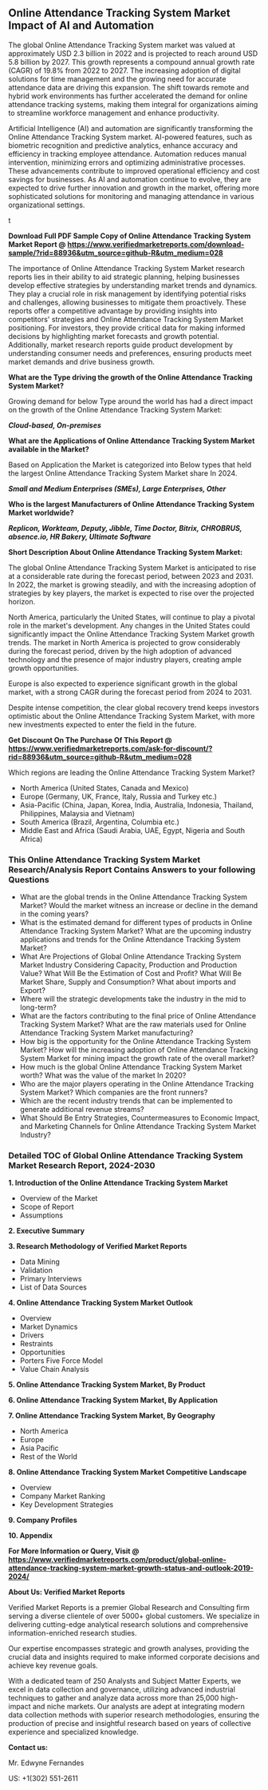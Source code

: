 <h2>Online Attendance Tracking System Market Impact of AI and Automation</h2><p>The global Online Attendance Tracking System market was valued at approximately USD 2.3 billion in 2022 and is projected to reach around USD 5.8 billion by 2027. This growth represents a compound annual growth rate (CAGR) of 19.8% from 2022 to 2027. The increasing adoption of digital solutions for time management and the growing need for accurate attendance data are driving this expansion. The shift towards remote and hybrid work environments has further accelerated the demand for online attendance tracking systems, making them integral for organizations aiming to streamline workforce management and enhance productivity.</p><p>Artificial Intelligence (AI) and automation are significantly transforming the Online Attendance Tracking System market. AI-powered features, such as biometric recognition and predictive analytics, enhance accuracy and efficiency in tracking employee attendance. Automation reduces manual intervention, minimizing errors and optimizing administrative processes. These advancements contribute to improved operational efficiency and cost savings for businesses. As AI and automation continue to evolve, they are expected to drive further innovation and growth in the market, offering more sophisticated solutions for monitoring and managing attendance in various organizational settings.</p>t</p><p id="" class=""><strong>Download Full PDF Sample Copy of Online Attendance Tracking System Market Report @ <a href="https://www.verifiedmarketreports.com/download-sample/?rid=88936&utm_source=github-R&utm_medium=028" target="_blank">https://www.verifiedmarketreports.com/download-sample/?rid=88936&utm_source=github-R&utm_medium=028</a></strong></p><p>The importance of&nbsp;Online Attendance Tracking System Market research reports lies in their ability to aid strategic planning, helping businesses develop effective strategies by understanding market trends and dynamics. They play a crucial role in risk management by identifying potential risks and challenges, allowing businesses to mitigate them proactively. These reports offer a competitive advantage by providing insights into competitors' strategies and Online Attendance Tracking System Market positioning. For investors, they provide critical data for making informed decisions by highlighting market forecasts and growth potential. Additionally, market research reports guide product development by understanding consumer needs and preferences, ensuring products meet market demands and drive business growth.</p><p><strong>What are the&nbsp;Type driving the growth of the Online Attendance Tracking System Market?</strong></p><p id="" class="">Growing demand for below Type around the world has had a direct impact on the growth of the Online Attendance Tracking System Market:</p><em><strong>Cloud-based, On-premises</strong></em></p><strong>What are the&nbsp;Applications&nbsp;of Online Attendance Tracking System Market available in the Market?</strong></p><p id="" class="">Based on Application the Market is categorized into Below types that held the largest Online Attendance Tracking System Market share In 2024.</p><em><strong>Small and Medium Enterprises (SMEs), Large Enterprises, Other</strong></em></p><strong>Who is the largest Manufacturers of Online Attendance Tracking System Market worldwide?</strong></p><p><em><strong>Replicon, Workteam, Deputy, Jibble, Time Doctor, Bitrix, CHROBRUS, absence.io, HR Bakery, Ultimate Software</strong></em></p><p id="" class=""><strong>Short Description About Online Attendance Tracking System Market:</strong></p><p>The global Online Attendance Tracking System Market is anticipated to rise at a considerable rate during the forecast period, between 2023 and 2031. In 2022, the market is growing steadily, and with the increasing adoption of strategies by key players, the market is expected to rise over the projected horizon.</p><p>North America, particularly the United States, will continue to play a pivotal role in the market's development. Any changes in the United States could significantly impact the Online Attendance Tracking System Market growth trends. The market in North America is projected to grow considerably during the forecast period, driven by the high adoption of advanced technology and the presence of major industry players, creating ample growth opportunities.</p><p>Europe is also expected to experience significant growth in the global market, with a strong CAGR during the forecast period from 2024 to 2031.</p><p>Despite intense competition, the clear global recovery trend keeps investors optimistic about the Online Attendance Tracking System Market, with more new investments expected to enter the field in the future.</p><p id="" class=""><strong>Get Discount On The Purchase Of This Report @ <a href="https://www.verifiedmarketreports.com/ask-for-discount/?rid=88936&utm_source=github-R&utm_medium=028" target="_blank">https://www.verifiedmarketreports.com/ask-for-discount/?rid=88936&utm_source=github-R&utm_medium=028</a></strong></p>Which regions are leading the Online Attendance Tracking System Market?</p><ul><li>North America (United States, Canada and Mexico)</li><li>Europe (Germany, UK, France, Italy, Russia and Turkey etc.)</li><li>Asia-Pacific (China, Japan, Korea, India, Australia, Indonesia, Thailand, Philippines, Malaysia and Vietnam)</li><li>South America (Brazil, Argentina, Columbia etc.)</li><li>Middle East and Africa (Saudi Arabia, UAE, Egypt, Nigeria and South Africa)</li></ul><h3 id="" class="">This Online Attendance Tracking System Market Research/Analysis Report Contains Answers to your following Questions</h3><ul><li>What are the global trends in the Online Attendance Tracking System Market? Would the market witness an increase or decline in the demand in the coming years?</li><li>What is the estimated demand for different types of products in Online Attendance Tracking System Market? What are the upcoming industry applications and trends for the Online Attendance Tracking System Market?</li><li>What Are Projections of Global Online Attendance Tracking System Market Industry Considering Capacity, Production and Production Value? What Will Be the Estimation of Cost and Profit? What Will Be Market Share, Supply and Consumption? What about imports and Export?</li><li>Where will the strategic developments take the industry in the mid to long-term?</li><li>What are the factors contributing to the final price of Online Attendance Tracking System Market? What are the raw materials used for Online Attendance Tracking System Market manufacturing?</li><li>How big is the opportunity for the Online Attendance Tracking System Market? How will the increasing adoption of Online Attendance Tracking System Market for mining impact the growth rate of the overall market?</li><li>How much is the global Online Attendance Tracking System Market worth? What was the value of the market In 2020?</li><li>Who are the major players operating in the Online Attendance Tracking System Market? Which companies are the front runners?</li><li>Which are the recent industry trends that can be implemented to generate additional revenue streams?</li><li>What Should Be Entry Strategies, Countermeasures to Economic Impact, and Marketing Channels for Online Attendance Tracking System Market Industry?</li></ul><h3 id="" class="">Detailed TOC of Global Online Attendance Tracking System Market Research Report, 2024-2030</h3><p id="" class=""><strong>1. Introduction of the Online Attendance Tracking System Market</strong></p><ul><li>Overview of the Market</li><li>Scope of Report</li><li>Assumptions</li></ul><p id="" class=""><strong>2. Executive Summary</strong></p><p id="" class=""><strong>3. Research Methodology of Verified Market Reports</strong></p><ul><li>Data Mining</li><li>Validation</li><li>Primary Interviews</li><li>List of Data Sources</li></ul><p id="" class=""><strong>4. Online Attendance Tracking System Market Outlook</strong></p><ul><li>Overview</li><li>Market Dynamics</li><li>Drivers</li><li>Restraints</li><li>Opportunities</li><li>Porters Five Force Model</li><li>Value Chain Analysis</li></ul><p id="" class=""><strong>5. Online Attendance Tracking System Market, By Product</strong></p><p id="" class=""><strong>6. Online Attendance Tracking System Market, By Application</strong></p><p id="" class=""><strong>7. Online Attendance Tracking System Market, By Geography</strong></p><ul><li>North America</li><li>Europe</li><li>Asia Pacific</li><li>Rest of the World</li></ul><p id="" class=""><strong>8. Online Attendance Tracking System Market Competitive Landscape</strong></p><ul><li>Overview</li><li>Company Market Ranking</li><li>Key Development Strategies</li></ul><p id="" class=""><strong>9. Company Profiles</strong></p><p id="" class=""><strong>10. Appendix</strong></p><p id="" class=""><strong>For More Information or Query, Visit @ <a href="https://www.verifiedmarketreports.com/product/global-online-attendance-tracking-system-market-growth-status-and-outlook-2019-2024/" target="_blank">https://www.verifiedmarketreports.com/product/global-online-attendance-tracking-system-market-growth-status-and-outlook-2019-2024/</a></strong></p><p id="" class=""><strong>About Us: Verified Market Reports</strong></p><p id="" class="">Verified Market Reports is a premier Global Research and Consulting firm serving a diverse clientele of over 5000+ global customers. We specialize in delivering cutting-edge analytical research solutions and comprehensive information-enriched research studies.</p><p id="" class="">Our expertise encompasses strategic and growth analyses, providing the crucial data and insights required to make informed corporate decisions and achieve key revenue goals.</p><p id="" class="">With a dedicated team of 250 Analysts and Subject Matter Experts, we excel in data collection and governance, utilizing advanced industrial techniques to gather and analyze data across more than 25,000 high-impact and niche markets. Our analysts are adept at integrating modern data collection methods with superior research methodologies, ensuring the production of precise and insightful research based on years of collective experience and specialized knowledge.</p><p id="" class=""><strong>Contact us:</strong></p><p id="" class="">Mr. Edwyne Fernandes</p><p id="" class="">US: +1(302) 551-2611</p>